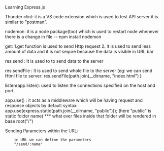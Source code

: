 Learning Express.js

Thunder clint: it is a VS code extension which is used to test API server it is similar to "postman".

nodemon: it is a node package(too) which is used to restart node whenever there is a change in file
-- npm install nodemon

get: 
        1.get function is used to send Http request
        2. It is used to send less amount of data and it is not sequre because the data is visible in URL bar 

res.send : It is used to to send data to the server

res.sendFile : It is used to send whole file to the server 
            (eg: we can send Html file to server:
            res.sendFile(path.join(__dirname, "index.html")
            )

listen(app.listen): used to listen the connections specified on the host and port.


app.use() : it acts as a middleware which will be having request and response objects by default
    syntax: app.use(express.static(path.join(__dirname, "public"))); 
    (here "public" is static folder name)
    *** what ever files inside that folder will be rendered in base root("/")

Sending Parameters within the URL:
        
        in URL we can define the parameters
        "/send/:name"

